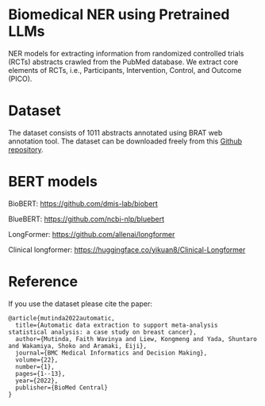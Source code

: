 # Biomedical NER using Pretrained LLMs

NER models for extracting information from randomized controlled trials (RCTs) abstracts crawled from the PubMed database.
We extract core elements of RCTs, i.e., Participants, Intervention, Control, and Outcome (PICO).

# Dataset
The dataset consists of 1011 abstracts annotated using BRAT web annotation tool.
The dataset can be downloaded freely from this <a href="https://github.com/sociocom/PICO-Corpus">Github repository</a>.

# BERT models
BioBERT: <a href="https://github.com/dmis-lab/biobert">https://github.com/dmis-lab/biobert</a>

BlueBERT: <a href="https://github.com/ncbi-nlp/bluebert">https://github.com/ncbi-nlp/bluebert</a>

LongFormer: <a href="https://github.com/allenai/longformer">https://github.com/allenai/longformer</a>

Clinical longformer: <a href="https://huggingface.co/yikuan8/Clinical-Longformer">https://huggingface.co/yikuan8/Clinical-Longformer</a>


# Reference
If you use the dataset please cite the paper:
```
@article{mutinda2022automatic,
  title={Automatic data extraction to support meta-analysis statistical analysis: a case study on breast cancer},
  author={Mutinda, Faith Wavinya and Liew, Kongmeng and Yada, Shuntaro and Wakamiya, Shoko and Aramaki, Eiji},
  journal={BMC Medical Informatics and Decision Making},
  volume={22},
  number={1},
  pages={1--13},
  year={2022},
  publisher={BioMed Central}
}
```
